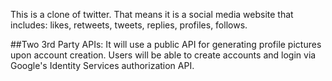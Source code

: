 This is a clone of twitter. That means it is a social media website that includes: likes, retweets, tweets, replies, profiles, follows.

##Two 3rd Party APIs:
It will use a public API for generating profile pictures upon account creation.
Users will be able to create accounts and login via Google's Identity Services authorization API.
